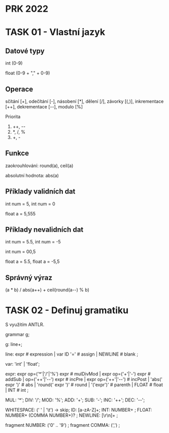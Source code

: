# PRK 2022

# TASK 01 - Vlastní jazyk

## Datové typy

int (0-9)

float (0-9 + "," + 0-9)


## Operace

sčítání [+], odečítání [-], násobení [*], dělení [/], závorky [(,)], inkrementace [++], dekrementace [--], modulo [%]

Priorita
1.  ++, --
2.  *, /, %
3. +, -

## Funkce
zaokrouhlování: round(a), ceil(a)

absolutní hodnota: abs(a)

## Příklady validních dat
int num = 5, int num = 0

float a = 5,555

## Příklady nevalidních dat
int num = 5.5, int num = -5

int num = 00,5

float a = 5.5, float a = -5,5

## Správný výraz

(a * b) / abs(a++) + ceil(round(a--) % b) 

# TASK 02 - Definuj gramatiku

S využitím ANTLR.

grammar g;

g:	line+;

line:	expr                            # expression
    |	var ID '='                      # assign
    |   NEWLINE                       # blank
    ;

var:	'int' | 'float';

expr:   expr op=('*'|'/'|'%') expr      # mulDivMod
    |   expr op=('+'|'-') expr          # addSub
    |   op=('++'|'--') expr             # incPre
    |   expr op=('++'|'--')             # incPost
    |	'abs(' expr ')'                 # abs
    |   'round(' expr ')'               # round
    |   '('expr')'                      # parenth
    |   FLOAT                           # float
    |   INT                             # int
    ;

MUL:    '*';
DIV:    '/';
MOD:    '%';
ADD:    '+';
SUB:    '-';
INC:    '++';
DEC:    '--';

WHITESPACE: (' ' | '\t') -> skip;
ID: [a-zA-Z]+;
INT: NUMBER+ ;
FLOAT: NUMBER+ (COMMA NUMBER+)? ;
NEWLINE: [\r\n]+ ;

fragment NUMBER: ('0' .. '9') ;
fragment COMMA: (',') ;



